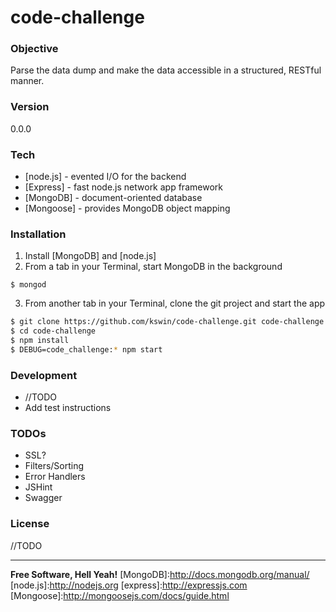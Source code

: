 # code-challenge
### Objective
Parse the data dump and make the data accessible in a structured, RESTful manner.

### Version
0.0.0

### Tech

* [node.js] - evented I/O for the backend
* [Express] - fast node.js network app framework 
* [MongoDB] - document-oriented database 
* [Mongoose] - provides MongoDB object mapping 

### Installation
1. Install [MongoDB] and [node.js]
2. From a tab in your Terminal, start MongoDB in the background
```
$ mongod
``` 
3. From another tab in your Terminal, clone the git project and start the app
```sh
$ git clone https://github.com/kswin/code-challenge.git code-challenge
$ cd code-challenge
$ npm install
$ DEBUG=code_challenge:* npm start
```

### Development
- //TODO
- Add test instructions

### TODOs
- SSL?
- Filters/Sorting
- Error Handlers
- JSHint
- Swagger

### License 
//TODO 

----

**Free Software, Hell Yeah!**
[MongoDB]:http://docs.mongodb.org/manual/
[node.js]:http://nodejs.org
[express]:http://expressjs.com
[Mongoose]:http://mongoosejs.com/docs/guide.html
